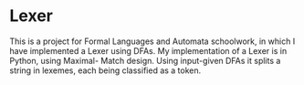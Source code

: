 # Lexer
This is a project for Formal Languages and Automata schoolwork, in which I have implemented a Lexer using DFAs. My implementation of a Lexer is in Python, using Maximal- Match design. Using input-given DFAs it splits a string in lexemes, each being classified as a token. 
